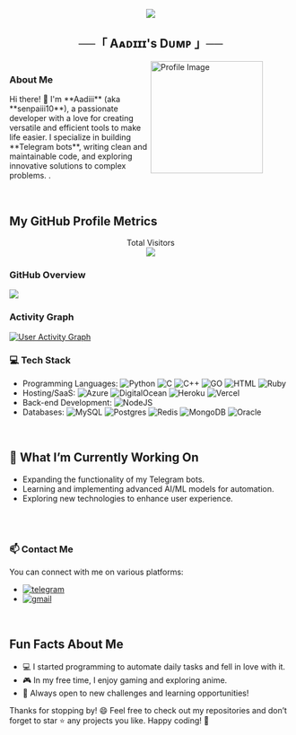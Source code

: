 <p align="center">
  <img src="https://readme-typing-svg.herokuapp.com?color=DC143C&center=true&lines=Welcome+to+My+GitHub+Profile;Exploring+the+world+of+code;Sharing+my+projects+and+learnings;Enjoy+your+stay!&width=600&height=180">
</p>

<h2 align="center">
    ──「 Aᴀᴅɪɪɪ's Dᴜᴍᴘ 」──
</h2>

<div style="display: flex;">
  <div style="flex: 1;">
    <h3>About Me</h3>
    <p>
      Hi there! 👋 I'm **Aadiii** (aka **senpaiii10**), a passionate developer with a love for creating versatile and efficient tools to make life easier. I specialize in building **Telegram bots**, writing clean and maintainable code, and exploring innovative solutions to complex problems.
.
    </p>
  </div>
  <div style="flex: 1;">
    <img src="https://files.catbox.moe/s6xur7.jpg" width="200" alt="Profile Image">
  </div>
</div>

<br>

## My GitHub Profile Metrics

<p align="center"> 
  Total Visitors<br>
  <img src="https://profile-counter.glitch.me/john-wick00/count.svg" />
</p>

### GitHub Overview

<a href="https://github.com/john-wick00/github-readme-stats">
  <img src="https://denvercoder1-github-readme-stats.vercel.app/api/?username=john-wick00&show_icons=True&include_all_commits=True&count_private=True&theme=react&hide_border=True&bg_color=1F222E&title_color=F85D7F&icon_color=F8D866" />
</a>

### Activity Graph

<a href="https://github.com/john-wick00/github-readme-activity-graph">
  <img alt="User Activity Graph" src="https://github-readme-activity-graph.vercel.app/graph/?username=john-wick00&bg_color=282828&color=ebdbb2&line=83a598&point=ffffff&hide_border=true" />
</a>

### 💻 Tech Stack

- Programming Languages: ![Python](https://img.shields.io/badge/python-3670A0?style=for-the-badge&logo=python&logoColor=ffdd54) ![C](https://img.shields.io/badge/c-%2300599C.svg?style=for-the-badge&logo=c&logoColor=white) ![C++](https://img.shields.io/badge/c++-%2300599C.svg?style=for-the-badge&logo=c%2B%2B&logoColor=white) ![GO](https://img.shields.io/badge/go-%2300ADD8.svg?style=for-the-badge&logo=go&logoColor=white) ![HTML](https://img.shields.io/badge/HTML5-E34F26?style=for-the-badge&logo=html5&logoColor=white) ![Ruby](https://img.shields.io/badge/ruby-%23CC342D.svg?style=for-the-badge&logo=ruby&logoColor=white)
- Hosting/SaaS: ![Azure](https://img.shields.io/badge/azure-%230072C6.svg?style=for-the-badge&logo=azure-devops&logoColor=white) ![DigitalOcean](https://img.shields.io/badge/DigitalOcean-%230167ff.svg?style=for-the-badge&logo=digitalOcean&logoColor=white) ![Heroku](https://img.shields.io/badge/heroku-%23430098.svg?style=for-the-badge&logo=heroku&logoColor=white) ![Vercel](https://img.shields.io/badge/vercel-%23000000.svg?style=for-the-badge&logo=vercel&logoColor=white)
- Back-end Development: ![NodeJS](https://img.shields.io/badge/node.js-6DA55F?style=for-the-badge&logo=node.js&logoColor=white)
- Databases: ![MySQL](https://img.shields.io/badge/mysql-%2300f.svg?style=for-the-badge&logo=mysql&logoColor=white) ![Postgres](https://img.shields.io/badge/postgres-%23316192.svg?style=for-the-badge&logo=postgresql&logoColor=white) ![Redis](https://img.shields.io/badge/redis-%23DD0031.svg?style=for-the-badge&logo=redis&logoColor=white) ![MongoDB](https://img.shields.io/badge/MongoDB-%234ea94b.svg?style=for-the-badge&logo=mongodb&logoColor=white) ![Oracle](https://img.shields.io/badge/Oracle-F80000?style=for-the-badge&logo=oracle&logoColor=white)

<br>

## 🌱 **What I’m Currently Working On**
- Expanding the functionality of my Telegram bots.
- Learning and implementing advanced AI/ML models for automation.  
- Exploring new technologies to enhance user experience.

<br>


<br>

### 📫 Contact Me

You can connect with me on various platforms:

- [![telegram](https://img.shields.io/badge/Senpaiii10-Telegram-blue?style=for-the-badge&logo=telegram)](https://t.me/senpaiii10)
- [![gmail](https://img.shields.io/badge/darkth0ughtss.00@gmail.com-Gmail-red?style=for-the-badge&logo=gmail)](mailto:darkth0ughtss.00@gmail.com)

<br>

## **Fun Facts About Me**
- 💻 I started programming to automate daily tasks and fell in love with it.  
- 🎮 In my free time, I enjoy gaming and exploring anime.  
- 🌌 Always open to new challenges and learning opportunities!

Thanks for stopping by! 😄 Feel free to check out my repositories and don’t forget to star ⭐ any projects you like. Happy coding! 🚀
